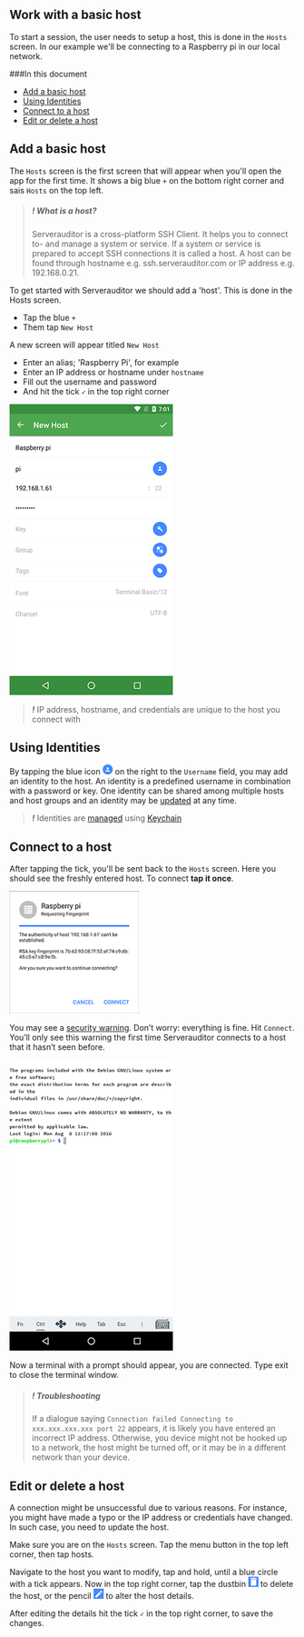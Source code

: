 ## Work with a basic host

To start a session, the user needs to setup a host, this is done in the `Hosts` screen. In our example we'll be connecting to a Raspberry pi in our local network.

###In this document
* [Add a basic host](#add-a-basic-host)
* [Using Identities](#using-identities)
* [Connect to a host](#connect-to-a-host)
* [Edit or delete a host](#edit-or-delete-a-host)

## Add a basic host

The `Hosts` screen is the first screen that will appear when you'll open the app for the first time. It shows a big blue `+` on the bottom right corner and sais `Hosts` on the top left.

> ##### ***!*** What is a host?
> Serverauditor is a cross-platform SSH Client. It helps you to connect to- and manage a system or service. If a system or service is prepared to accept SSH connections it is called a host. A host can be found through hostname e.g. ssh.serverauditor.com or IP address e.g. 192.168.0.21. 

To get started with Serverauditor we should add a 'host'. This is done in the Hosts screen.
* Tap the blue `+`
* Them tap `New Host`

A new screen will appear titled `New Host`
* Enter an alias; 'Raspberry Pi', for example
* Enter an IP address or hostname under `hostname`
* Fill out the username and password
* And hit the tick `✓` in the top right corner 

![New Host](../images/screenshots/host01.png)

> ***!*** IP address, hostname, and credentials are unique to the host you connect with

## Using Identities

By tapping the blue icon ![Identities](../images/identities.png) on the right to the `Username` field, you may add an identity to the host. An identity is a predefined username in combination with a password or key. One identity can be shared among multiple hosts and host groups and an identity may be [updated](manage_identities.md#edit-or-delete-an-identity) at any time.

> ***!*** Identities are [managed](manage_identities.md) using [Keychain](../features/keychain.md)

## Connect to a host

After tapping the tick, you'll be sent back to the `Hosts` screen. Here you should see the freshly entered host. To connect **tap it once**. 

![Requesting Fingerprint](../images/screenshots/host02.png)

You may see a [security warning](http://www.lysium.de/blog/index.php?/archives/186-How-to-get-ssh-server-fingerprint-information.html). Don’t worry: everything is fine. Hit `Connect`. You’ll only see this warning the first time Serverauditor connects to a host that it hasn’t seen before.

![The Serverauditor terminal](images/host03.png)

Now a terminal with a prompt should appear, you are connected. Type exit to close the terminal window.

> ##### ***!*** Troubleshooting
> If a dialogue saying `Connection failed Connecting to xxx.xxx.xxx.xxx port 22` appears, it is likely you have entered an incorrect IP address. Otherwise, you device might not be hooked up to a network, the host might be turned off, or it may be in a different network than your device.

## Edit or delete a host
A connection might be unsuccessful due to various reasons. For instance, you might have made a typo or the IP address or credentials have changed. In such case, you need to update the host.

Make sure you are on the `Hosts` screen. Tap the menu button in the top left corner, then tap hosts.

Navigate to the host you want to modify, tap and hold, until a blue circle with a tick appears. Now in the top right corner, tap the dustbin ![](../images/dustbin.png) to delete the host, or the pencil ![](../images/pencil.png) to alter the host details. 

After editing the details hit the tick `✓` in the top right corner, to save the changes. 
